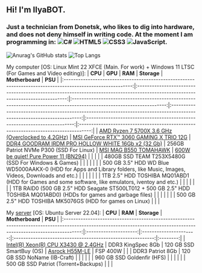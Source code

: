 ## Hi! I'm IlyaBOT.
### Just a technician from Donetsk, who likes to dig into hardware, and does not deny himself in writing code. At the moment I am programming in: ![C#](https://img.shields.io/badge/c%23-%23239120.svg?style=for-the-badge&logo=c-sharp&logoColor=white) ![HTML5](https://img.shields.io/badge/html5-%23E34F26.svg?style=for-the-badge&logo=html5&logoColor=white) ![CSS3](https://img.shields.io/badge/css3-%231572B6.svg?style=for-the-badge&logo=css3&logoColor=white) ![JavaScript](https://img.shields.io/badge/javascript-%23323330.svg?style=for-the-badge&logo=javascript&logoColor=%23F7DF1E).

![Anurag's GitHub stats](https://github-readme-stats.vercel.app/api?username=ilyabot&show_icons=true&theme=radical)
![Top Langs](https://github-readme-stats.vercel.app/api/top-langs/?username=ilyabot&langs_count=6&layout=compact&theme=radical)

My computer [OS: Linux Mint 22 XFCE (Main. For work) + Windows 11 LTSC (For Games and Video editing)]:
|                                                   **CPU**                                                  |                                                             **GPU**                                                             |                                                        **RAM**                                                        |                                                       **Storage**                                                       |                              **Motherboard**                              |                                       **PSU**                                       |
|:----------------------------------------------------------------------------------------------------------:|:-------------------------------------------------------------------------------------------------------------------------------:|:---------------------------------------------------------------------------------------------------------------------:|:-----------------------------------------------------------------------------------------------------------------------:|:-------------------------------------------------------------------------:|:-----------------------------------------------------------------------------------:|
| [AMD Ryzen 7 5700X 3.6 GHz (Overclocked to 4.2GHz)](https://www.amd.com/en/products/cpu/amd-ryzen-7-5700x) | [MSI GeForce RTX™ 3060 GAMING X TRIO 12G](https://www.msi.com/Graphics-Card/GeForce-RTX-3060-GAMING-X-TRIO-12G#FinAirflow-href) | [DDR4 GOODRAM IRDM PRO HOLLOW WHITE 16Gb x2 (32 Gb)](https://www.goodram.com/ru/products/irdm-pro-ddr4-hollow-white/) |                                         256GB Patriot NVMe P300 (SSD For Linux)                                         | [MSI MAG B550 TOMAHAWK](https://ru.msi.com/Motherboard/MAG-B550-TOMAHAWK) | [600W be quiet! Pure Power 11 (BN294)](https://www.bequiet.com/en/powersupply/1543) |
|                                                                                                            |                                                                                                                                 |                                                                                                                       |                                   480GB SSD TEAM T253X5480G (SSD For Windows & Games)                                   |                                                                           |                                                                                     |
|                                                                                                            |                                                                                                                                 |                                                                                                                       | 500 GB 3.5" HDD WD Blue WD5000AAKX-0 (HDD for Apps and Library folders, like Music, Images, Videos, Downloads and etc.) |                                                                           |                                                                                     |
|                                                                                                            |                                                                                                                                 |                                                                                                                       |            1TB 2.5" HDD TOSHIBA MQ01ABD1 (HDD for Games and some software, like emulators, iventoy and etc.)            |                                                                           |                                                                                     |
|                                                                                                            |                                                                                                                                 |                                                                                                                       |   1TB RAID0 (500 GB 2.5" HDD Seagate ST500LT012 + 500 GB 2.5" HDD TOSHIBA MQ01ABD0) (HDDs for games and garbage files)  |                                                                           |                                                                                     |
|                                                                                                            |                                                                                                                                 |                                                                                                                       |                                500 GB 2.5" HDD TOSHIBA MK5076GS (HDD for games on Linux)                                |                                                                           |                                                                                     |

My [server](https://ibifs.ddns.net/) [OS: Ubuntu Server 22.04]:
|                                                                               **CPU**                                                                               |        **RAM**        |       **Storage**      |                       **Motherboard**                      |  **PSU** |
|:-------------------------------------------------------------------------------------------------------------------------------------------------------------------:|:---------------------:|:----------------------:|:----------------------------------------------------------:|:--------:|
| [Intel(R) Xeon(R) CPU X3430 @ 2.4GHz](https://www.intel.com/content/www/us/en/products/sku/42929/intel-xeon-processor-x3430-8m-cache-2-40-ghz.html) | DDR3 KingSpec 8Gb |    120 GB SSD SmartBuy (OS)    | [Asrock H55M-LE](https://www.asrock.com/mb/Intel/H55M-LE/) | FSP 400W |
|                                                                                                                                                                     | DDR3 Patriot 8Gb | 120 GB SSD NoName (IB-Craft) |                                                            |          |
|                                                                                                                                                                     |                       | 960 GB SSD Goldenfir (HFS) |                                                            |          |
|                                                                                                                                                                     |                       | 500 GB SSD Patriot (Torrent+Backups) |                                                            |          |
